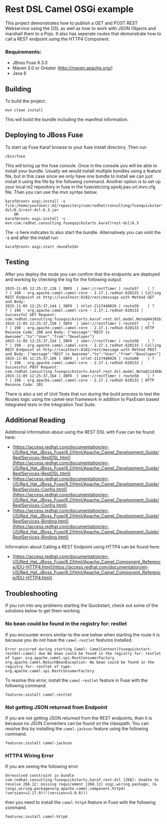 Rest DSL Camel OSGi example
====================================
 This project demonstrates how to publish a GET and POST REST Webservice using the DSL as well as how to work with JSON Objects and marshall them to a Pojo. It also has seperate routes that demonstrate how to call a REST endpoint using the HTTP4 Component. 
 
### Requirements:
 * JBoss Fuse 6.3.0 
 * Maven 3.0 or Greater (http://maven.apache.org/)
 * Java 8
 
Building
-----------------------
 
To build the project. 
 
	mvn clean install
 
This will build the bundle including the manifest information. 

Deploying to JBoss Fuse
-----------------------
 
To start up Fuse Karaf browse to your fuse install directory. Then run
     
	/bin/fuse

This will bring up the fuse console.  Once in the console you will be able to install your bundle.
Usually we would install multiple bundles using a feature file, but in this case since we only have one bundle to install we can just install it using the file by the following command. Another option is to set up your local m2 repository in fuse in the fuse/etc/org.ops4j.pax.url.mvn.cfg file.  Then you can use the mvn syntax below.
 
	karaf@root> osgi:install -s file:/home/yourUser/.m2/repository/com/redhat/consulting/fusequickstarts/karaf/rest-dsl/6.3/rest-dsl-6.3.jar
        OR
	karaf@root> osgi:install -s mvn:com.redhat.consulting.fusequickstarts.karaf/rest-dsl/6.3
 
The -s here indicates to also start the bundle.  Alternatively you can omit the -s and after the install run
    
	karaf@root> osgi:start <bundleId>

Testing
-----------------------
After you deploy the route you can confirm that the endpoints are deployed and working by checking the log for the following output

	2015-11-05 12:25:37,138 | INFO  | imer://restTimer | route57    | ?   ? | 198 - org.apache.camel.camel-core - 2.17.1.redhat-620133 | Calling REST Endpoint at http://localhost:8182/rest/message with Method GET and Body:
	2015-11-05 12:25:37,144 | INFO  | stlet-2117440026 | route59    | ?   ? | 198 - org.apache.camel.camel-core - 2.17.1.redhat-620133 | Successful GET Request: com.redhat.consulting.fusequickstarts.karaf.rest.dsl.model.Note@44101b7c
	2015-11-05 12:25:37,150 | INFO  | imer://restTimer | route57    | ?   ? | 198 - org.apache.camel.camel-core - 2.17.1.redhat-620133 | HTTP Resonse Code: 200 and Body: {"message":"REST is Awesome","to":"User","from":"Developer"}
	2015-11-05 12:25:37,154 | INFO  | imer://restTimer | route58    | ?   ? | 198 - org.apache.camel.camel-core - 2.17.1.redhat-620133 | Calling REST Endpoint at http://localhost:8182/rest/message with Method POST and Body: {"message":"REST is Awesome","to":"User","from":"Developer"}
	2015-11-05 12:25:37,160 | INFO  | stlet-2117440026 | route60    | ?   ? | 198 - org.apache.camel.camel-core - 2.17.1.redhat-620133 | Successful POST Request: com.redhat.consulting.fusequickstarts.karaf.rest.dsl.model.Note@114360cc
	2015-11-05 12:25:37,164 | INFO  | imer://restTimer | route58    | ?   ? | 198 - org.apache.camel.camel-core - 2.17.1.redhat-620133 | HTTP Resonse Code: 201

There is also a set of Unit Tests that run during the build process to test the Routes logic using the camel-test framework in addition to PaxExam based Integrated tests in the Integration Test Suite.

Additional Reading
-----------------------
Additional information about using the REST DSL with Fuse can be found here:

- [https://access.redhat.com/documentation/en-US/Red_Hat_JBoss_Fuse/6.2/html/Apache_Camel_Development_Guide/RestServices-RestDSL.html](https://access.redhat.com/documentation/en-US/Red_Hat_JBoss_Fuse/6.2/html/Apache_Camel_Development_Guide/RestServices-RestDSL.html)
- [https://access.redhat.com/documentation/en-US/Red_Hat_JBoss_Fuse/6.2/html/Apache_Camel_Development_Guide/RestServices-Config.html](https://access.redhat.com/documentation/en-US/Red_Hat_JBoss_Fuse/6.2/html/Apache_Camel_Development_Guide/RestServices-Config.html)
- [https://access.redhat.com/documentation/en-US/Red_Hat_JBoss_Fuse/6.2/html/Apache_Camel_Development_Guide/RestServices-Binding.html](https://access.redhat.com/documentation/en-US/Red_Hat_JBoss_Fuse/6.2/html/Apache_Camel_Development_Guide/RestServices-Binding.html)

Information about Calling a REST Endpoint using HTTP4 can be found here:

- [https://access.redhat.com/documentation/en-US/Red_Hat_JBoss_Fuse/6.2/html/Apache_Camel_Component_Reference/IDU-HTTP4.html](https://access.redhat.com/documentation/en-US/Red_Hat_JBoss_Fuse/6.2/html/Apache_Camel_Component_Reference/IDU-HTTP4.html)

Troubleshooting
-----------------------
If you run into any problems starting the Quickstart, check out some of the solutions below to get them working.

### No bean could be found in the registry for: restlet
If you encounter errors similar to the one below when starting the route it is because you do not have the `camel-restlet` features installed.

	Error occurred during starting Camel: CamelContext(fusequickstart-restdsl-camel) due No bean could be found in the registry for: restlet of type: org.apache.camel.spi.RestConsumerFactory
	org.apache.camel.NoSuchBeanException: No bean could be found in the registry for: restlet of type: org.apache.camel.spi.RestConsumerFactory

To resolve this error, install the `camel-restlet` feature in Fuse with the following command.

	features:install camel-restlet

### Not getting JSON returned from Endpoint
If you are not getting JSON returned from the REST endpoints, then it is because no JSON Converters can be found on the classpath. You can resolve this by installing the `camel-jackson` feature using the following command.

	features:install camel-jackson

### HTTP4 Wiring Error
If you are seeing the following error

	Unresolved constraint in bundle com.redhat.consulting.fusequickstarts.karaf.rest-dsl [268]: Unable to resolve 268.12: missing requirement [268.12] osgi.wiring.package; (&(osgi.wiring.package=org.apache.camel.component.http4)(version>=2.17.0)(!(version>=3.0.0)))

then you need to install the `camel-http4` feature in Fuse with the following command.

	features:install camel-http4
